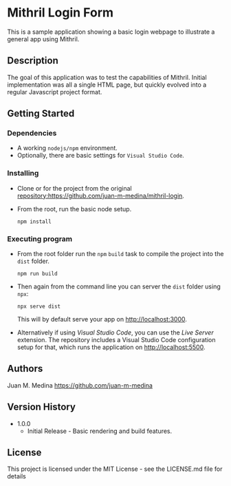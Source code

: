 # Mithril Login Form

This is a sample application showing a basic login webpage to illustrate a general app using Mithril.

## Description

The goal of this application was to test the capabilities of Mithril. Initial implementation was all a single HTML page, but quickly evolved into a regular Javascript project format.

## Getting Started

### Dependencies

* A working `nodejs/npm` environment.
* Optionally, there are basic settings for `Visual Studio Code`.

### Installing

* Clone or for the project from the original <repository:https://github.com/juan-m-medina/mithril-login>.
* From the root, run the basic node setup.

    ```shell
    npm install
    ```

### Executing program

* From the root folder run the `npm` `build` task to compile the project into the `dist` folder.

    ```shell
    npm run build
    ```

* Then again from the command line you can server the `dist` folder using `npx`:

    ```shell
    npx serve dist
    ```

    This will by default serve your app on <http://localhost:3000>.

* Alternatively if using *Visual Studio Code*, you can use the *Live Server* extension. The repository includes a Visual Studio Code configuration setup for that, which runs the application on <http://localhost:5500>.

## Authors

Juan M. Medina
<https://github.com/juan-m-medina>

## Version History

* 1.0.0
  * Initial Release - Basic rendering and build features.

## License

This project is licensed under the MIT License - see the LICENSE.md file for details
